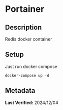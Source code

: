 # Portainer

## Description

Redis docker container

## Setup

Just run docker compose

```
docker-compose up -d
```

## Metadata

**Last Verified:** 2024/12/04